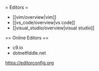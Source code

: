 = Editors =
  * [[vim/overview|vim]]
  * [[vs_code/overview|vs code]]
  * [[visual_studio/overview|visual studio]]


== Online Editors ==
* c9.io
* dotnetfiddle.net

https://editorconfig.org

